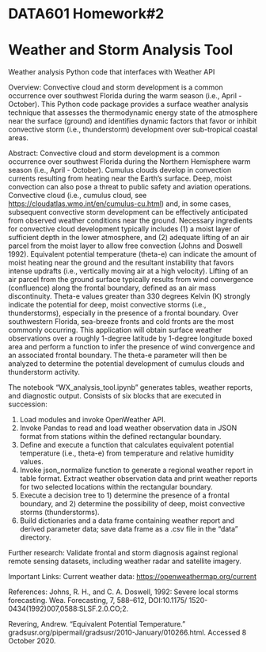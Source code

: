 # DATA601 Homework#2 
# Weather and Storm Analysis Tool
Weather analysis Python code that interfaces with Weather API

Overview: Convective cloud and storm development is a common occurrence over southwest Florida during the warm season (i.e., April - October). This Python code package provides a surface weather analysis technique that assesses the thermodynamic energy state of the atmosphere near the surface (ground) and identifies dynamic factors that favor or inhibit convective storm (i.e., thunderstorm) development over sub-tropical coastal areas.

Abstract: Convective cloud and storm development is a common occurrence over southwest Florida during the Northern Hemisphere warm season (i.e., April - October). Cumulus clouds develop in convection currents resulting from heating near the Earth’s surface. Deep, moist convection can also pose a threat to public safety and aviation operations. Convective cloud (i.e., cumulus cloud, see https://cloudatlas.wmo.int/en/cumulus-cu.html) and, in some cases, subsequent convective storm development can be effectively anticipated from observed weather conditions near the ground. Necessary ingredients for convective cloud development typically includes (1) a moist layer of sufficient depth in the lower atmosphere, and (2) adequate lifting of an air parcel from the moist layer to allow free convection (Johns and Doswell 1992). Equivalent potential temperature (theta-e) can indicate the amount of moist heating near the ground and the resultant instability that favors intense updrafts (i.e., vertically moving air at a high velocity). Lifting of an air parcel from the ground surface typically results from wind convergence (confluence) along the frontal boundary, defined as an air mass discontinuity. Theta-e values greater than 330 degrees Kelvin (K) strongly indicate the potential for deep, moist convective storms (i.e., thunderstorms), especially in the presence of a frontal boundary. Over southwestern Florida, sea-breeze fronts and cold fronts are the most commonly occurring. 
This application will obtain surface weather observations over a roughly 1-degree latitude by 1-degree longitude boxed area and perform a function to infer the presence of wind convergence and an associated frontal boundary. The theta-e parameter will then be analyzed to determine the potential development of cumulus clouds and thunderstorm activity.

The notebook “WX_analysis_tool.ipynb” generates tables, weather reports, and diagnostic output. Consists of six blocks that are executed in succession:
1) Load modules and invoke OpenWeather API.
2) Invoke Pandas to read and load weather observation data in JSON format from stations within the defined rectangular boundary.
3) Define and execute a function that calculates equivalent potential temperature (i.e., theta-e) from temperature and relative humidity values.
4) Invoke json_normalize function to generate a regional weather report in table format. Extract weather observation data and print weather reports for two selected locations within the rectangular boundary.
5) Execute a decision tree to 1) determine the presence of a frontal boundary, and 2) determine the possibility of deep, moist convective storms (thunderstorms).
6) Build dictionaries and a data frame containing weather report and derived parameter data; save data frame as a .csv file in the “data” directory.

Further research: Validate frontal and storm diagnosis against regional remote sensing datasets, including weather radar and satellite imagery.

Important Links:
Current weather data: https://openweathermap.org/current

References:
Johns, R. H., and C. A. Doswell, 1992: Severe local storms
forecasting. Wea. Forecasting, 7, 588–612, DOI:10.1175/
1520-0434(1992)007,0588:SLSF.2.0.CO;2.

Revering, Andrew. “Equivalent Potential Temperature.” gradsusr.org/pipermail/gradsusr/2010-January/010266.html. Accessed 8 October 2020.
